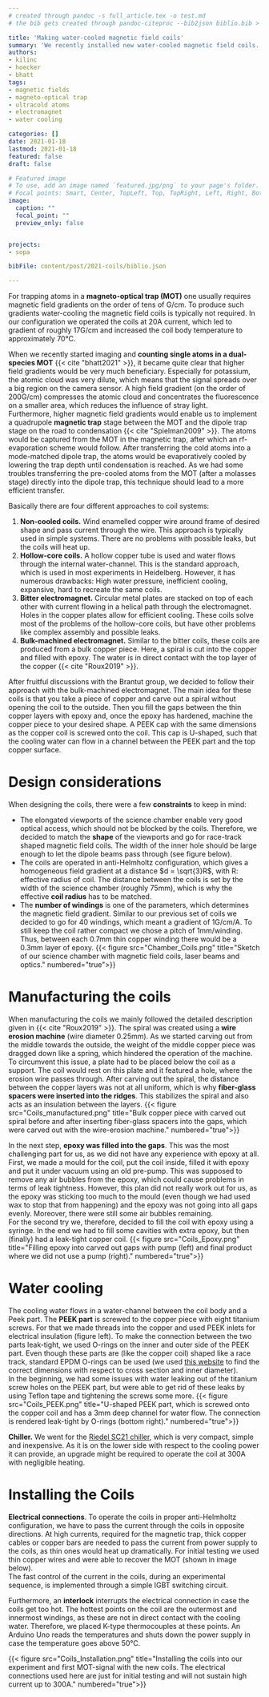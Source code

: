```yaml
---
# created through pandoc -s full_article.tex -o test.md
# the bib gets created through pandoc-citeproc --bib2json biblio.bib > biblio.json

title: 'Making water-cooled magnetic field coils'
summary: 'We recently installed new water-cooled magnetic field coils.  Here, I will share our experiences when making these coils and discuss the experimental challenges we faced along the way.'
authors:
- kilinc
- hoecker
- bhatt
tags:
- magnetic fields
- magneto-optical trap
- ultracold atoms
- electromagnet
- water cooling

categories: []
date: 2021-01-18
lastmod: 2021-01-18
featured: false
draft: false

# Featured image
# To use, add an image named `featured.jpg/png` to your page's folder.
# Focal points: Smart, Center, TopLeft, Top, TopRight, Left, Right, BottomLeft, Bottom, BottomRight.
image:
  caption: ""
  focal_point: ""
  preview_only: false


projects:
- sopa

bibFile: content/post/2021-coils/biblio.json

---
```


For trapping atoms in a **magneto-optical trap (MOT)** one usually requires magnetic field gradients on the order of tens of G/cm. To produce such gradients water-cooling the magnetic field coils is typically not required. In our configuration we operated the coils at 20A current, which led to gradient of roughly 17G/cm and increased the coil body temperature to approximately 70°C.

When we recently started imaging and **counting single atoms in a dual-species MOT** {{< cite "bhatt2021" >}}, it became quite clear that higher field gradients would be very much beneficiary. Especially for potassium, the atomic cloud was very dilute, which means that the signal spreads over a big region on the camera sensor. A high field gradient (on the order of 200G/cm) compresses the atomic cloud and concentrates the fluorescence on a smaller area, which reduces the influence of stray light.  
Furthermore, higher magnetic field gradients would enable us to implement a quadrupole **magnetic trap** stage between the MOT and the dipole trap stage on the road to condensation {{< cite "Spielman2009" >}}. The atoms would be captured from the MOT in the magnetic trap, after which an rf-evaporation scheme would follow. After transferring the cold atoms into a mode-matched dipole trap, the atoms would be evaporatively cooled by lowering the trap depth until condensation is reached. As we had some troubles transferring the pre-cooled atoms from the MOT (after a molasses stage) directly into the dipole trap, this technique should lead to a more efficient transfer.

Basically there are four different approaches to coil systems:
1. **Non-cooled coils.** Wind enamelled copper wire around frame of desired shape and pass current through the wire. This approach is typically used in simple systems. There are no problems with possible leaks, but the coils will heat up.
2. **Hollow-core coils.** A hollow copper tube is used and water flows through the internal water-channel. This is the standard approach, which is used in most experiments in Heidelberg. However, it has numerous drawbacks: High water pressure, inefficient cooling, expansive, hard to recreate the same coils.
3. **Bitter electromagnet.** Circular metal plates are stacked on top of each other with current flowing in a helical path through the electromagnet. Holes in the copper plates allow for efficient cooling. These coils solve most of the problems of the hollow-core coils, but have other problems like complex assembly and possible leaks.
4. **Bulk-machined electromagnet.** Similar to the bitter coils, these coils are produced from a bulk copper piece. Here, a spiral is cut into the copper and filled with epoxy. The water is in direct contact with the top layer of the copper {{< cite "Roux2019" >}}.

After fruitful discussions with the Brantut group, we decided to follow their approach with the bulk-machined electromagnet.
The main idea for these coils is that you take a piece of copper and carve out a spiral without opening the coil to the outside. Then you fill the gaps between the thin copper layers with epoxy and, once the epoxy has hardened, machine the copper piece to your desired shape. A PEEK cap with the same dimensions as the copper coil is screwed onto the coil. This cap is U-shaped, such that the cooling water can flow in a channel between the PEEK part and the top copper surface.

# Design considerations
When designing the coils, there were a few **constraints** to keep in mind:
- The elongated viewports of the science chamber enable very good optical access, which should not be blocked by the coils. Therefore, we decided to match the **shape** of the viewports and go for race-track shaped magnetic field coils. The width of the inner hole should be large enough to let the dipole beams pass through (see figure below).
- The coils are operated in anti-Helmholtz configuration, which gives a homogeneous field gradient at a distance $d = \sqrt{3}R$, with R: effective radius of coil. The distance between the coils is set by the width of the science chamber (roughly 75mm), which is why the effective **coil radius** has to be matched.
- The **number of windings** is one of the parameters, which determines the magnetic field gradient. Similar to our previous set of coils we decided to go for 40 windings, which meant a gradient of 1G/cm/A. To still keep the coil rather compact we chose a pitch of 1mm/winding. Thus, between each 0.7mm thin copper winding there would be a 0.3mm layer of epoxy.
{{< figure src="Chamber_Coils.png" title="Sketch of our science chamber with magnetic field coils, laser beams and optics." numbered="true">}}

# Manufacturing the coils
When manufacturing the coils we mainly followed the detailed description given in {{< cite "Roux2019" >}}.
The spiral was created using a **wire erosion machine** (wire diameter 0.25mm). As we started carving out from the middle towards the outside, the weight of the middle copper piece was dragged down like a spring, which hindered the operation of the machine. To circumvent this issue, a plate had to be placed below the coil as a support. The coil would rest on this plate and it featured a hole, where the erosion wire passes through.
After carving out the spiral, the distance between the copper layers was not at all uniform, which is why **fiber-glass spacers were inserted into the ridges**. This stabilizes the spiral and also acts as an insulation between the layers.
{{< figure src="Coils_manufactured.png" title="Bulk copper piece with carved out spiral before and after inserting fiber-glass spacers into the gaps, which were carved out with the wire-erosion machine." numbered="true">}}

In the next step, **epoxy was filled into the gaps**. This was the most challenging part for us, as we did not have any experience with epoxy at all. First, we made a mould for the coil, put the coil inside, filled it with epoxy and put it under vacuum using an old pre-pump. This was supposed to remove any air bubbles from the epoxy, which could cause problems in terms of leak tightness. However, this plan did not really work out for us, as the epoxy was sticking too much to the mould (even though we had used wax to stop that from happening) and the epoxy was not going into all gaps evenly. Moreover, there were still some air bubbles remaining.  
For the second try we, therefore, decided to fill the coil with epoxy using a syringe. In the end we had to fill some cavities with extra epoxy, but then (finally) had a leak-tight copper coil.
{{< figure src="Coils_Epoxy.png" title="Filling epoxy into carved out gaps with pump (left) and final product where we did not use a pump (right)." numbered="true">}}

# Water cooling
The cooling water flows in a water-channel between the coil body and a Peek part. The **PEEK part** is screwed to the copper piece with eight titanium screws. For that we made threads into the copper and used PEEK inlets for electrical insulation (figure left). To make the connection between the two parts leak-tight, we used O-rings on the inner and outer side of the PEEK part. Even though these parts are (like the copper coil) shaped like a race track, standard EPDM O-rings can be used (we used [this website](https://oringcalculator.eriksgroup.com/) to find the correct dimensions with respect to cross section and inner diameter).  
In the beginning, we had some issues with water leaking out of the titanium screw holes on the PEEK part, but were able to get rid of these leaks by using Teflon tape and tightening the screws some more.
{{< figure src="Coils_PEEK.png" title="U-shaped PEEK part, which is screwed onto the copper coil and has a 3mm deep channel for water flow. The connection is rendered leak-tight by O-rings (bottom right)." numbered="true">}}

**Chiller.** We went for the [Riedel SC21 chiller](https://glendimplex.de/riedel/industriekuehlung/sc), which is very compact, simple and inexpensive.  As it is on the lower side with respect to the cooling power it can provide, an upgrade might be required to operate the coil at 300A with negligible heating.

# Installing the Coils
**Electrical connections**. To operate the coils in proper anti-Helmholtz configuration, we have to pass the current through the coils in opposite directions. At high currents, required for the magnetic trap, thick copper cables or copper bars are needed to pass the current from power supply to the coils, as thin ones would heat up dramatically. For initial testing we used thin copper wires and were able to recover the MOT (shown in image below).  
The fast control of the current in the coils, during an experimental sequence, is implemented through a simple IGBT switching circuit.

Furthermore, an **interlock** interrupts the electrical connection in case the coils get too hot. The hottest points on the coil are the outermost and innermost windings, as these are not in direct contact with the cooling water. Therefore, we placed K-type thermocouples at these points. An Arduino Uno reads the temperatures and shuts down the power supply in case the temperature goes above 50°C.

{{< figure src="Coils_Installation.png" title="Installing the coils into our experiment and first MOT-signal with the new coils. The electrical connections used here are just for initial testing and will not sustain high current up to 300A." numbered="true">}}
